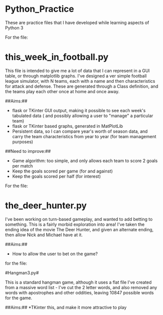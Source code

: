# Python_Practice
These are practice files that I have developed while learning aspects of Python 3

For the file:
# this_week_in_football.py #

This file is intended to give me a lot of data that I can represent in a GUI table, or through matplotlib graphs. I've designed a ver simple football league simulator, with N teams, each with a name and then characteristics for attack and defense. These are generated through a Class definition, and the teams play each other once at home and once away. 

##Aims:##
* flask or TKinter GUI output, making it possible to see each week's tabulated data ( and possibly allowing a user to "manage" a particular team)
* flask or TKinter based graphs, generated in MatPlotLib
* Persistent data, so I can compare year's worth of season data, and carry the team characteristics from year to year (for team management purposes)

##Need to improve:##
* Game algorithm: too simple, and only allows each team to score 2 goals per match
* Keep the goals scored per game (for and against)
* Keep the goals scored per half (for interest)

For the file:
# the_deer_hunter.py #

I've been working on turn-based gameplay, and wanted to add betting to something. This is a fairly morbid exploration into area!
I've taken the ending idea of the movie The Deer Hunter, and given an alternate ending, then allow Nick and Michael have at it. 

##Aims:##
* How to allow the user to bet on the game?

for the file:

#Hangman3.py#

This is a standard hangman game, although it uses a flat file I've created from a massive word list - I've cut the 2 letter words, and also removed any words with apostrophes and other oddities, leaving 10847 possible words for the game.

##Aims:##
*TKinter this, and make it more attractive to play






